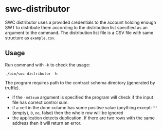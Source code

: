 # swc-distributor

SWC distributor uses a provided credentials to the account holding enough SWT to distribute them according to the distribution list specified as an argument to the command. The distribution list file is a CSV file with same structure as `example.csv`.

## Usage

Run command with `-h` to check the usage:

	./bin/swc-distributor -h

The program requires path to the contract schema directory (generated by truffle).

+ if the `-md5sum` argument is specified the program will check if the input file has correct control sum.
+ if a cell in the done column has some positive value (anything except: `""` (empty), `0`, `no`, false) then the whole row will be ignored
+ the application detects duplication. If there are two rows with the same address then it will return an error.
